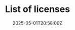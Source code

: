 ---
title: List of licenses
linkTitle: List of licenses
date: '2025-05-01T20:58:00Z'
weight: 1
description: No content
draft: false
ref: list-of-licenses
---